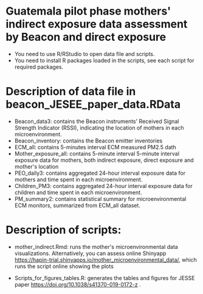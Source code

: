 # Guatemala pilot phase mothers' indirect exposure data assessment by Beacon and direct exposure
- You need to use R/RStudio to open data file and scripts.
- You need to install R packages loaded in the scripts, see each script for required packages.

# Description of data file in beacon_JESEE_paper_data.RData
- Beacon_data3: contains the Beacon instruments' Received Signal Strength Indicator (RSSI), indicating the location of mothers in each microenvironment.
- Beacon_inventory: contains the Beacon emitter inventories
- ECM_all: contains 5-minutes interval ECM measured PM2.5 dath
- Mother_exposure_all: contains 5-minute interval 5-minute interval exposure data for mothers, both indirect exposure, direct exposure and mother's location
- PEO_daily3: contains aggregated 24-hour interval exposure data for mothers and time spent in each microenvironment.
- Children_PM3: contains aggregated 24-hour interval exposure data for children and time spent in each microenvironment.
- PM_summary2: contains statistical summary for microenvironmental ECM monitors, summarized from ECM_all dataset.

# Description of scripts:
- mother_indirect.Rmd: runs the mother's microenvironmental data visualizations.  Alternatively, you can assess online Shinyapp https://hapin-trial.shinyapps.io/mother_microenvironmental_data/, which runs the script online showing the plots

- Scripts_for_figures_tables.R: generates the tables and figures for JESSE paper https://doi.org/10.1038/s41370-019-0172-z .

